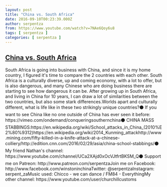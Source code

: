 ```yaml
---
layout: post
title: "China vs. South Africa"
date: 2016-09-10T00:23:39.000Z
author: serpentza
from: https://www.youtube.com/watch?v=7NAe6Qoy6u8
tags: [ serpentza ]
categories: [ serpentza ]
---
```

<!--1473467019000-->
[China vs. South Africa](https://www.youtube.com/watch?v=7NAe6Qoy6u8)
------

<div>
South Africa is going into business with China, and since it is my home country, I figured it's time to compare the 2 countries with each other. South Africa is a culturally diverse, up and coming economy, with a lot to offer, but is also dangerous, and many Chinese who are doing business there are starting to see how dangerous it can be. After growing up in South Africa, and living in China for 10 years, I can draw a lot of similarities between the two countries, but also some stark differences.Worlds apart and culturally different, what is life like in these two strikingly unique countries?⚫ If you want to see China like no one outside of China has ever seen it before: https://vimeo.com/ondemand/conqueringsouthernchina⚫ CHINA MASS STABBINGS:https://en.wikipedia.org/wiki/School_attacks_in_China_(2010%E2%80%9312)https://en.wikipedia.org/wiki/2014_Kunming_attackhttp://www.mining.com/fifty-killed-in-a-knife-attack-at-a-chinese-colliery/http://edition.cnn.com/2016/02/29/asia/china-school-stabbings/⚫ My friend Nathan's channel: https://www.youtube.com/channel/UCa2XAjd0xOcVJtfrtBKSM_Q⚫ Support me on Patreon: http://www.patreon.com/serpentzaJoin me on Facebook: http://www.facebook.com/winstoninchinaTwitter: @serpentzaInstagram: serpent_zaMusic used: Chicco - we can dance / FM84 - EverythingMy other channel: https://www.youtube.com/user/churchillcustoms
</div>
